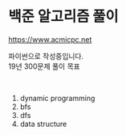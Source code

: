 <h1>백준 알고리즘 풀이</h1>
<a href="https://www.acmicpc.net">
https://www.acmicpc.net
</a>

<p>
파이썬으로 작성중입니다.
<br>
19년 300문제 풀이 목표
</p>
<br>
<ol>
<li>dynamic programming</li>
<li>bfs</li>
<li>dfs</li>
<li>data structure</li>

</ol>